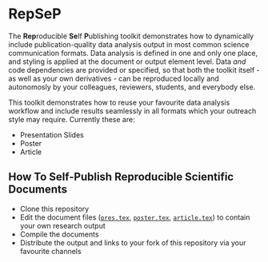 # RepSeP

The **Rep**roducible **Se**lf **P**ublishing toolkit demonstrates how to dynamically include publication-quality data analysis output in most common science communication formats.
Data analysis is defined in one and only one place, and styling is applied at the document or output element level.
Data *and* code dependencies are provided or specified, so that both the toolkit itself - as well as your own derivatives - can be reproduced locally and autonomosly by your colleagues, reviewers, students, and everybody else. 

This toolkit demonstrates how to reuse your favourite data analysis workflow and include results seamlessly in all formats which your outreach style may require.
Currently these are:

* Presentation Slides
* Poster
* Article

## How To Self-Publish Reproducible Scientific Documents

* Clone this repository
* Edit the document files ([`pres.tex`](pres.tex), [`poster.tex`](poster.tex), [`article.tex`](article.tex)) to contain your own research output
* Compile the documents
* Distribute the output and links to your fork of this repository via your favourite channels
